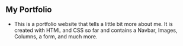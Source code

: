 ## My Portfolio
* This is a portfolio website that tells a little bit more about me. It is created with HTML and CSS so far and contains a Navbar, Images, Columns, a form, and much more.
 
